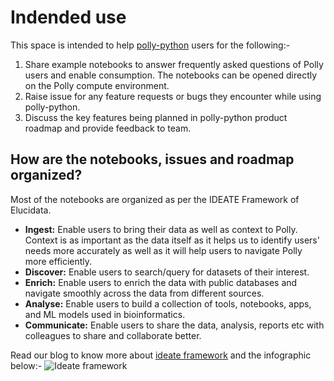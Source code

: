 # Indended use
This space is intended to help [polly-python](https://pypi.org/project/polly-python/) users for the following:-
1. Share example notebooks to answer frequently asked questions of Polly users and enable consumption. The notebooks can be opened directly on the Polly compute environment.
2. Raise issue for any feature requests or bugs they encounter while using polly-python.
3. Discuss the key features being planned in polly-python product roadmap and provide feedback to team.

## How are the notebooks, issues and roadmap organized?
Most of the notebooks are organized as per the IDEATE Framework of Elucidata.

- **Ingest:** Enable users to bring their data as well as context to Polly. Context is as important as the data itself as it helps us to identify users' needs more accurately as well as it will help users to navigate Polly more efficiently.
- **Discover:** Enable users to search/query for datasets of their interest.
- **Enrich:** Enable users to enrich the data with public databases and navigate smoothly across the data from different sources.  
- **Analyse:** Enable users to build a collection of tools, notebooks, apps, and ML models used in bioinformatics.
- **Communicate:**  Enable users to share the data, analysis, reports etc with colleagues to share and collaborate better. 

Read our blog to know more about [ideate framework](https://www.elucidata.io/blog/ideate-ing-for-the-future) and the infographic below:-
![Ideate framework](https://uploads-ssl.webflow.com/61e5670dd964f730bc3722e9/624738efacae05cad226fe3d_IDEATE-Blog-1-934x1024.png)
